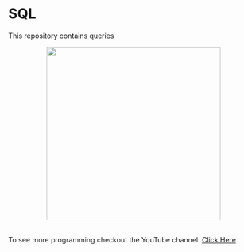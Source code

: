 # SQL
This repository contains queries
<p align="center">
  <img src="https://www.google.com/url?sa=i&rct=j&q=&esrc=s&source=images&cd=&cad=rja&uact=8&ved=2ahUKEwi4v8bm3NTgAhUCMt8KHeorDb8QjRx6BAgBEAU&url=https%3A%2F%2Fcommons.wikimedia.org%2Fwiki%2FFile%3AMysql-dolphin-square.svg&psig=AOvVaw0Ng5FrXvu2ihRTXW_YQaYG&ust=1551109893006816" width="350"/>
</p>
<br>
To see more programming checkout the YouTube channel: <a target="_blank" href="https://www.youtube.com/channel/UCbmb5IoBtHZTpYZCDBOC1CA">Click Here</a>
